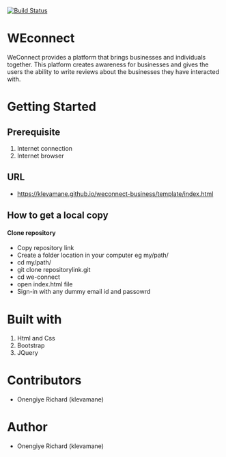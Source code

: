 [![Build Status](https://travis-ci.org/klevamane/weconnect-business.svg?branch=master)](https://travis-ci.org/klevamane/weconnect-business)

# WEconnect
WeConnect provides a platform that brings businesses and individuals together. This platform creates awareness for businesses and gives the users the ability to write reviews about the businesses they have interacted with.

# Getting Started

## Prerequisite
1. Internet connection
2. Internet browser

## URL
* https://klevamane.github.io/weconnect-business/template/index.html

## How to get a local copy
#### Clone repository
* Copy repository link
* Create a folder location in your computer eg my/path/
* cd my/path/
* git clone repositorylink.git
* cd we-connect
* open index.html file
* Sign-in with any dummy email id and passowrd

# Built with
1. Html and Css
2. Bootstrap
3. JQuery

# Contributors
* Onengiye Richard (klevamane)
# Author
* Onengiye Richard (klevamane)
